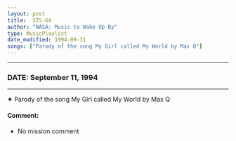 ```yaml
---
layout: post
title:  STS-64
author: "NASA: Music to Wake Up By"
type: MusicPlaylist
date_modified: 1994-09-11
songs: ["Parody of the song My Girl called My World by Max Q"]
---
```


----
### DATE: September 11, 1994
----
✷ Parody of the song My Girl called My World by Max Q

#### Comment:
* No mission comment



<br/>
<center>
	<a target="_blank"
	   href="https://twitter.com/intent/tweet?hashtags=Space,NASA,Playlist,NASAWakeupCalls,SpaceProgram&text={{ page.author}}, '{{ page.songs.first }}' {{ page.title }}, {{ page.date | date: '%B %d, %Y' }}. {{ site.url }}{{ page.url }}&via=nasawakeupcalls"><i class="fab fa-twitter" alt="Tweet this page" style="font-size: 1.3em;"></i></a>
	&nbsp; 	<i class="fas fa-user-astronaut" style="font-size: 1.5em;"></i> &nbsp;
    <a type="amzn" search="'Parody of the song My Girl called My World by Max Q'" category="popular music">
    <i class="fab fa-amazon" style="font-size: 1.3em;"></i></a>
</center>
